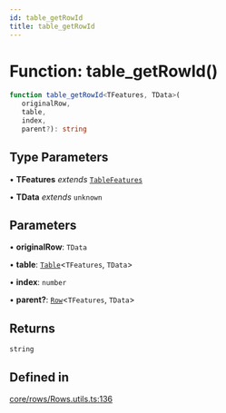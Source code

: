 ```yaml
---
id: table_getRowId
title: table_getRowId
---
```


# Function: table\_getRowId()

```ts
function table_getRowId<TFeatures, TData>(
   originalRow, 
   table, 
   index, 
   parent?): string
```

## Type Parameters

• **TFeatures** *extends* [`TableFeatures`](../interfaces/tablefeatures.md)

• **TData** *extends* `unknown`

## Parameters

• **originalRow**: `TData`

• **table**: [`Table`](../type-aliases/table.md)\<`TFeatures`, `TData`\>

• **index**: `number`

• **parent?**: [`Row`](../type-aliases/row.md)\<`TFeatures`, `TData`\>

## Returns

`string`

## Defined in

[core/rows/Rows.utils.ts:136](https://github.com/TanStack/table/blob/b1e6b79157b0debc7222660572b06c8b857f4605/packages/table-core/src/core/rows/Rows.utils.ts#L136)
